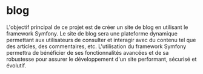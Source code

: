 # blog
L'objectif principal de ce projet est de créer un site de blog en utilisant le framework Symfony. 
Le site de blog sera une plateforme dynamique permettant aux utilisateurs de consulter et interagir avec du contenu tel que des articles, des commentaires, etc. L'utilisation du framework Symfony permettra de bénéficier de ses fonctionnalités avancées et de sa robustesse pour assurer le développement d'un site performant, sécurisé et évolutif. 
